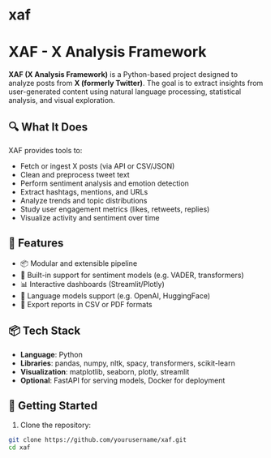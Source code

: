 # xaf
# XAF - X Analysis Framework

**XAF (X Analysis Framework)** is a Python-based project designed to analyze posts from **X (formerly Twitter)**. The goal is to extract insights from user-generated content using natural language processing, statistical analysis, and visual exploration.

## 🔍 What It Does

XAF provides tools to:

- Fetch or ingest X posts (via API or CSV/JSON)
- Clean and preprocess tweet text
- Perform sentiment analysis and emotion detection
- Extract hashtags, mentions, and URLs
- Analyze trends and topic distributions
- Study user engagement metrics (likes, retweets, replies)
- Visualize activity and sentiment over time

## 🧰 Features

- 📦 Modular and extensible pipeline
- 🤖 Built-in support for sentiment models (e.g. VADER, transformers)
- 📊 Interactive dashboards (Streamlit/Plotly)
- 💬 Language models support (e.g. OpenAI, HuggingFace)
- 📁 Export reports in CSV or PDF formats

## 📦 Tech Stack

- **Language**: Python
- **Libraries**: pandas, numpy, nltk, spacy, transformers, scikit-learn
- **Visualization**: matplotlib, seaborn, plotly, streamlit
- **Optional**: FastAPI for serving models, Docker for deployment

## 🚀 Getting Started

1. Clone the repository:

```bash
git clone https://github.com/yourusername/xaf.git
cd xaf
